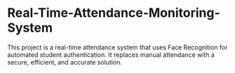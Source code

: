 # Real-Time-Attendance-Monitoring-System
This project is a real-time attendance system that uses Face Recognition for automated student authentication. It replaces manual attendance with a secure, efficient, and accurate solution.
